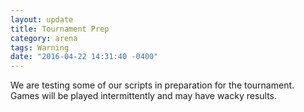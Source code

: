 ```yaml
---
layout: update
title: Tournament Prep
category: arena
tags: Warning
date: "2016-04-22 14:31:40 -0400"
---
```


We are testing some of our scripts in preparation for the tournament.  Games will be played intermittently and may have wacky results.
